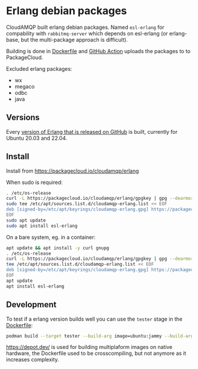 # Erlang debian packages

CloudAMQP built erlang debian packages. Named `esl-erlang` for compability with `rabbitmq-server` which depends on esl-erlang (or erlang-base, but the multi-package approach is difficult).

Building is done in [Dockerfile](./Dockerfile) and [GitHub Action](.github/workflows/build-all-and-upload.yml) uploads the packages to to PackageCloud.

Excluded erlang packages:

* wx
* megaco
* odbc
* java

## Versions

Every [version of Erlang that is released on GitHub](https://github.com/erlang/otp/releases) is built, currently for Ubuntu 20.03 and 22.04.

## Install

Install from https://packagecloud.io/cloudamqp/erlang

When sudo is required:

```sh
. /etc/os-release
curl -L https://packagecloud.io/cloudamqp/erlang/gpgkey | gpg --dearmor | sudo tee /etc/apt/keyrings/cloudamqp-erlang.gpg
sudo tee /etc/apt/sources.list.d/cloudamqp-erlang.list << EOF
deb [signed-by=/etc/apt/keyrings/cloudamqp-erlang.gpg] https://packagecloud.io/cloudamqp/erlang/$ID $VERSION_CODENAME main
EOF
sudo apt update
sudo apt install esl-erlang
```

On a bare system, eg. in a container:

```sh
apt update && apt install -y curl gnupg
. /etc/os-release
curl -L https://packagecloud.io/cloudamqp/erlang/gpgkey | gpg --dearmor > /etc/apt/keyrings/cloudamqp-erlang.gpg
tee /etc/apt/sources.list.d/cloudamqp-erlang.list << EOF
deb [signed-by=/etc/apt/keyrings/cloudamqp-erlang.gpg] https://packagecloud.io/cloudamqp/erlang/$ID $VERSION_CODENAME main
EOF
apt update
apt install esl-erlang
```

## Development

To test if a erlang version builds well you can use the `tester` stage in the [Dockerfile](./Dockerfile):

```sh
podman build --target tester --build-arg image=ubuntu:jammy --build-arg erlang_version=26.0 --build-arg rabbitmq_version=3.13.0 .
```

https://depot.dev/ is used for building multiplaform images on native hardware, the Dockerfile used to be crosscompiling, but not anymore as it increases complexity.
